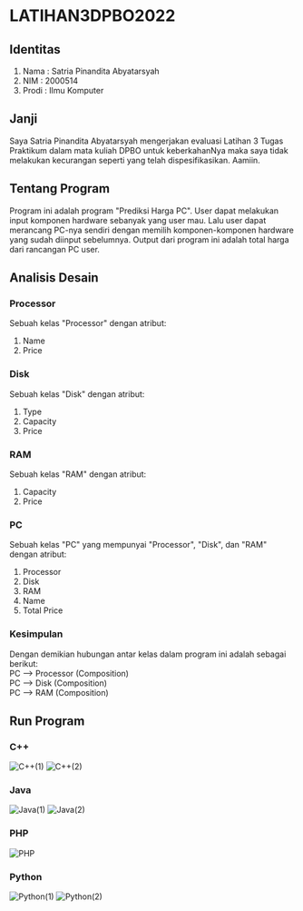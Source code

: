 # LATIHAN3DPBO2022

## Identitas
1. Nama : Satria Pinandita Abyatarsyah
2. NIM : 2000514
3. Prodi : Ilmu Komputer

## Janji
Saya Satria Pinandita Abyatarsyah mengerjakan evaluasi Latihan 3 Tugas Praktikum dalam mata kuliah DPBO untuk keberkahanNya maka saya tidak melakukan kecurangan seperti yang telah dispesifikasikan. Aamiin.

## Tentang Program
Program ini adalah program "Prediksi Harga PC". User dapat melakukan input komponen hardware sebanyak yang user mau. Lalu user dapat merancang PC-nya sendiri dengan memilih komponen-komponen hardware yang sudah diinput sebelumnya. Output dari program ini adalah total harga dari rancangan PC user.

## Analisis Desain
### Processor
Sebuah kelas "Processor" dengan atribut:
1. Name
2. Price
### Disk
Sebuah kelas "Disk" dengan atribut:
1. Type
2. Capacity
3. Price
### RAM
Sebuah kelas "RAM" dengan atribut:
1. Capacity
2. Price
### PC
Sebuah kelas "PC" yang mempunyai "Processor", "Disk", dan "RAM" dengan atribut:
1. Processor
2. Disk
3. RAM
4. Name
5. Total Price
### Kesimpulan
Dengan demikian hubungan antar kelas dalam program ini adalah sebagai berikut: \
PC --> Processor (Composition) \
PC --> Disk (Composition) \
PC --> RAM (Composition)

## Run Program
### C++
![C++(1)](https://user-images.githubusercontent.com/99194983/155835688-0d6d2480-f656-4ac9-987d-eb5678fd14d8.png)
![C++(2)](https://user-images.githubusercontent.com/99194983/155835690-bef0daf5-590b-4987-8c86-e181a16a9e62.png)
### Java
![Java(1)](https://user-images.githubusercontent.com/99194983/155835649-20c11ddb-158a-4da4-b306-4c97258f536a.png)
![Java(2)](https://user-images.githubusercontent.com/99194983/155835658-544b3b37-9e61-40a1-9394-0b3c772f2f84.png)
### PHP
![PHP](https://user-images.githubusercontent.com/99194983/155835676-4f0f0bfc-cd91-473d-9478-ecd021984857.png)
### Python
![Python(1)](https://user-images.githubusercontent.com/99194983/155835712-5a41df5e-dba1-42a7-aa9c-4548699ff8a4.png)
![Python(2)](https://user-images.githubusercontent.com/99194983/155835711-b94c2cd4-372c-475f-b097-44a8452336b1.png)
